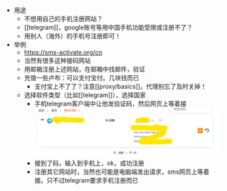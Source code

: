 - 用途
  - 不想用自己的手机注册网站？
  - [[telegram]]，google账号等用中国手机功能受限或注册不了？
  - 用别人（海外）的手机号注册即可！
- 举例
  - https://sms-activate.org/cn
  - 当然有很多这种接码网站
  - 用邮箱注册上述网站，在邮箱中找邮件，验证
  - 充值一些卢布：可以支付宝付。几块钱而已
    - 支付宝上不了了？注意[[proxy/basics]]，代理别忘了及时关掉！
  - 选择软件类型（比如[[telegram]]），选择国家
    - 手机telegram客户端中让他发验证码，然后网页上等着接
  ![](sms.png)
    - 接到了码，输入到手机上，ok，成功注册
    - 注册其它网站时，当然也可能是电脑端发出请求，sms网页上等着接。只不过telegram要求手机注册而已